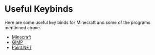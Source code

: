 # Useful Keybinds

Here are some useful key binds for Minecraft and some of the programs mentioned above.

- [Minecraft](minecraft.md)
- [GIMP](gimp.md)
- [Paint.NET](paint-net.md)